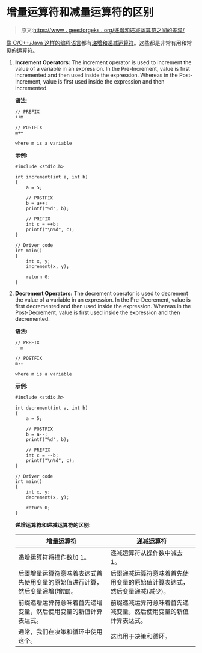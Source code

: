 # 增量运算符和减量运算符的区别

> 原文:[https://www . geesforgeks . org/递增和递减运算符之间的差异/](https://www.geeksforgeeks.org/difference-between-increment-and-decrement-operators/)

[像 C/C++/Java 这样的编程语言](https://www.geeksforgeeks.org/introduction-to-programming-languages/)都有[递增和递减运算符](https://www.geeksforgeeks.org/operators-in-java/)。这些都是非常有用和常见的运算符。

1.  **Increment Operators:** The increment operator is used to increment the value of a variable in an expression. In the Pre-Increment, value is first incremented and then used inside the expression. Whereas in the Post-Increment, value is first used inside the expression and then incremented.

    **语法:**

    ```
    // PREFIX
    ++m

    // POSTFIX
    m++

    where m is a variable

    ```

    **示例:**

    ```
    #include <stdio.h>

    int increment(int a, int b)
    {
        a = 5;

        // POSTFIX
        b = a++;
        printf("%d", b);

        // PREFIX
        int c = ++b;
        printf("\n%d", c);
    }

    // Driver code
    int main()
    {
        int x, y;
        increment(x, y);

        return 0;
    }
    ```

2.  **Decrement Operators:** The decrement operator is used to decrement the value of a variable in an expression. In the Pre-Decrement, value is first decremented and then used inside the expression. Whereas in the Post-Decrement, value is first used inside the expression and then decremented.

    **语法:**

    ```
    // PREFIX
    --m

    // POSTFIX
    m--

    where m is a variable

    ```

    **示例:**

    ```
    #include <stdio.h>

    int decrement(int a, int b)
    {
        a = 5;

        // POSTFIX
        b = a--;
        printf("%d", b);

        // PREFIX
        int c = --b;
        printf("\n%d", c);
    }

    // Driver code
    int main()
    {
        int x, y;
        decrement(x, y);

        return 0;
    }
    ```

    **递增运算符和递减运算符的区别:**

    | 增量运算符 | 递减运算符 |
    | --- | --- |
    | 递增运算符将操作数加 1。 | 递减运算符从操作数中减去 1。 |
    | 后缀增量运算符意味着表达式首先使用变量的原始值进行计算，然后变量递增(增加)。 | 后缀递减运算符意味着首先使用变量的原始值计算表达式，然后变量递减(减少)。 |
    | 前缀递增运算符意味着首先递增变量，然后使用变量的新值计算表达式。 | 前缀递减运算符意味着首先递减变量，然后使用变量的新值计算表达式。 |
    | 通常，我们在决策和循环中使用这个。 | 这也用于决策和循环。 |